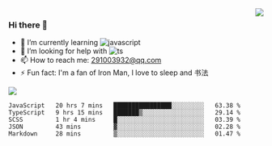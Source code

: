 <img align='right' src='https://github-readme-stats.vercel.app/api?username=niaogege&show_icons=true&theme=radical'/>

### Hi there 👋

- 🌱 I’m currently learning ![javascript](https://img.shields.io/badge/javacript-learn-orange)
- 🤔 I’m looking for help with ![ts](https://img.shields.io/badge/ts-learn-yellow)
- 📫 How to reach me: 291003932@qq.com
- ⚡ Fun fact:  I'm a fan of Iron Man, I love to sleep and 书法

![](https://github-readme-stats.vercel.app/api/top-langs/?username=niaogege&layout=compact)

<!--START_SECTION:waka-->
```text
JavaScript   20 hrs 7 mins   ████████████████░░░░░░░░░   63.38 % 
TypeScript   9 hrs 15 mins   ███████▒░░░░░░░░░░░░░░░░░   29.14 % 
SCSS         1 hr 4 mins     █░░░░░░░░░░░░░░░░░░░░░░░░   03.39 % 
JSON         43 mins         ▓░░░░░░░░░░░░░░░░░░░░░░░░   02.28 % 
Markdown     28 mins         ▒░░░░░░░░░░░░░░░░░░░░░░░░   01.47 % 
```
<!--END_SECTION:waka-->
